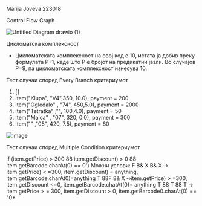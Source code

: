 Marija Joveva 223018

Control Flow Graph

![Untitled Diagram drawio (1)](https://github.com/marijajoveva/SI_2024_lab2_223018/assets/165589124/4021e30a-9458-4191-9118-ace085c2fa77)


Цикломатска комплексност
- Цикломатската комплексност на овој код е 10, истата ја добив преку формулата P+1, каде што P е бројот на предикатни јазли. Во случајoв P=9, па цикломатската комплексност изнесува 10.

Тест случаи според Every Branch критериумот
1. []
2. Item("Klupa", "V4",350, 10.0), payment = 200
3. Item("Ogledalo" , "74", 450,5.0), payment = 2000
4. Item("Tetratka" ,"", 100,4.0), payment = 50
5. Item("Maica" , "07", 320, 0.0), payment = 300
6. Item("" ,"05", 420, 7.5), payment = 80

![image](https://github.com/marijajoveva/SI_2024_lab2_223018/assets/165589124/ce57db57-3a4e-41c6-b4f2-dd5f99d7bc6d)



Тест случаи според Multiple Condition критериумот

if (item.getPrice) > 300 88 item.getDiscount) > 0 88 item.getBarcode.charAt(0) == 0')
Можни услови:
F B& X B& X -> item.getPrice) < =300, item.getDiscount) = anything, item.getBarcode.charAt0)=anything
T 88F 8& X -›item.getPrice) > =300, item.getDiscount <=0, item.getBarcode.chatAt(0)= anything
T 88 T 88 T → item.getPrice > = 300, item.getDiscount > 0, item.getBarcode0.charAt(0) == "0*



